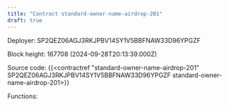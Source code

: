 ```yaml
---
title: "Contract standard-owner-name-airdrop-201"
draft: true
---
```

Deployer: SP2QEZ06AGJ3RKJPBV14SY1V5BBFNAW33D96YPGZF


 



Block height: 167708 (2024-09-28T20:13:39.000Z)

Source code: {{<contractref "standard-owner-name-airdrop-201" SP2QEZ06AGJ3RKJPBV14SY1V5BBFNAW33D96YPGZF standard-owner-name-airdrop-201>}}

Functions:


